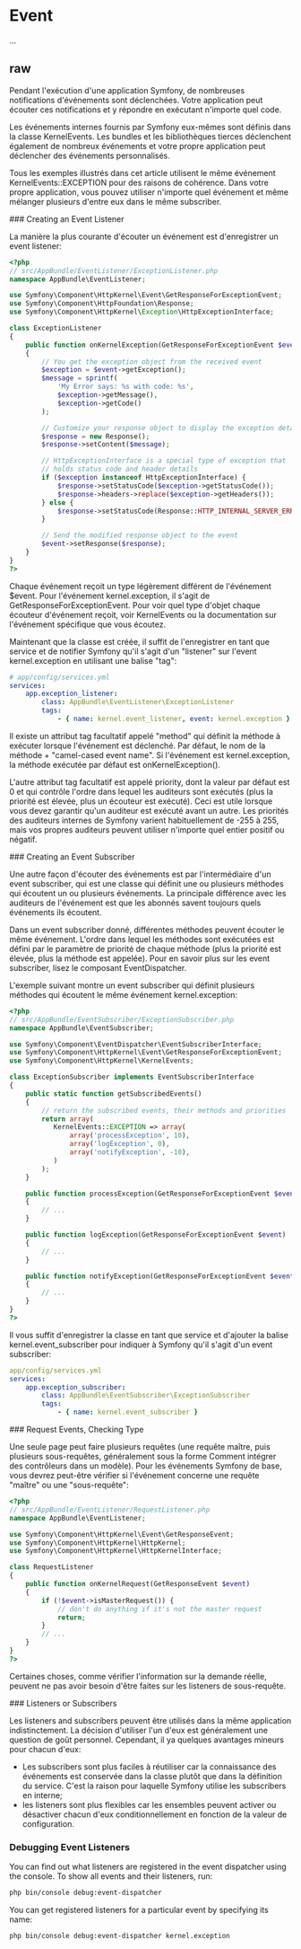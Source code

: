 Event
=====

...

raw
---

Pendant l'exécution d'une application Symfony, de nombreuses notifications d'événements sont déclenchées. Votre application peut écouter ces notifications et y répondre en exécutant n'importe quel code.

Les événements internes fournis par Symfony eux-mêmes sont définis dans la classe KernelEvents. Les bundles et les bibliothèques tierces déclenchent également de nombreux événements et votre propre application peut déclencher des événements personnalisés.

Tous les exemples illustrés dans cet article utilisent le même événement KernelEvents::EXCEPTION pour des raisons de cohérence. Dans votre propre application, vous pouvez utiliser n'importe quel événement et même mélanger plusieurs d'entre eux dans le même subscriber.

### Creating an Event Listener

La manière la plus courante d'écouter un événement est d'enregistrer un event listener:

```php
<?php
// src/AppBundle/EventListener/ExceptionListener.php
namespace AppBundle\EventListener;

use Symfony\Component\HttpKernel\Event\GetResponseForExceptionEvent;
use Symfony\Component\HttpFoundation\Response;
use Symfony\Component\HttpKernel\Exception\HttpExceptionInterface;

class ExceptionListener
{
    public function onKernelException(GetResponseForExceptionEvent $event)
    {
        // You get the exception object from the received event
        $exception = $event->getException();
        $message = sprintf(
            'My Error says: %s with code: %s',
            $exception->getMessage(),
            $exception->getCode()
        );

        // Customize your response object to display the exception details
        $response = new Response();
        $response->setContent($message);

        // HttpExceptionInterface is a special type of exception that
        // holds status code and header details
        if ($exception instanceof HttpExceptionInterface) {
            $response->setStatusCode($exception->getStatusCode());
            $response->headers->replace($exception->getHeaders());
        } else {
            $response->setStatusCode(Response::HTTP_INTERNAL_SERVER_ERROR);
        }

        // Send the modified response object to the event
        $event->setResponse($response);
    }
}
?>
```

Chaque événement reçoit un type légèrement différent de l'événement $event. Pour l'événement kernel.exception, il s'agit de GetResponseForExceptionEvent. Pour voir quel type d'objet chaque écouteur d'événement reçoit, voir KernelEvents ou la documentation sur l'événement spécifique que vous écoutez.

Maintenant que la classe est créée, il suffit de l'enregistrer en tant que service et de notifier Symfony qu'il s'agit d'un "listener" sur l'event kernel.exception en utilisant une balise "tag":

```yaml
# app/config/services.yml
services:
    app.exception_listener:
        class: AppBundle\EventListener\ExceptionListener
        tags:
            - { name: kernel.event_listener, event: kernel.exception }
```

Il existe un attribut tag facultatif appelé "method" qui définit la méthode à exécuter lorsque l'événement est déclenché. Par défaut, le nom de la méthode + "camel-cased event name". Si l'événement est kernel.exception, la méthode exécutée par défaut est onKernelException().

L'autre attribut tag facultatif est appelé priority, dont la valeur par défaut est 0 et qui contrôle l'ordre dans lequel les auditeurs sont exécutés (plus la priorité est élevée, plus un écouteur est exécuté). Ceci est utile lorsque vous devez garantir qu'un auditeur est exécuté avant un autre. Les priorités des auditeurs internes de Symfony varient habituellement de -255 à 255, mais vos propres auditeurs peuvent utiliser n'importe quel entier positif ou négatif.

### Creating an Event Subscriber

Une autre façon d'écouter des événements est par l'intermédiaire d'un event subscriber, qui est une classe qui définit une ou plusieurs méthodes qui écoutent un ou plusieurs événements. La principale différence avec les auditeurs de l'événement est que les abonnés savent toujours quels événements ils écoutent.

Dans un event subscriber donné, différentes méthodes peuvent écouter le même événement. L'ordre dans lequel les méthodes sont exécutées est défini par le paramètre de priorité de chaque méthode (plus la priorité est élevée, plus la méthode est appelée). Pour en savoir plus sur les event subscriber, lisez le composant EventDispatcher.

L'exemple suivant montre un event subscriber qui définit plusieurs méthodes qui écoutent le même événement kernel.exception:

```php
<?php
// src/AppBundle/EventSubscriber/ExceptionSubscriber.php
namespace AppBundle\EventSubscriber;

use Symfony\Component\EventDispatcher\EventSubscriberInterface;
use Symfony\Component\HttpKernel\Event\GetResponseForExceptionEvent;
use Symfony\Component\HttpKernel\KernelEvents;

class ExceptionSubscriber implements EventSubscriberInterface
{
    public static function getSubscribedEvents()
    {
        // return the subscribed events, their methods and priorities
        return array(
           KernelEvents::EXCEPTION => array(
               array('processException', 10),
               array('logException', 0),
               array('notifyException', -10),
           )
        );
    }

    public function processException(GetResponseForExceptionEvent $event)
    {
        // ...
    }

    public function logException(GetResponseForExceptionEvent $event)
    {
        // ...
    }

    public function notifyException(GetResponseForExceptionEvent $event)
    {
        // ...
    }
}
?>
```

Il vous suffit d'enregistrer la classe en tant que service et d'ajouter la balise kernel.event_subscriber pour indiquer à Symfony qu'il s'agit d'un event subscriber:

```yaml
app/config/services.yml
services:
    app.exception_subscriber:
        class: AppBundle\EventSubscriber\ExceptionSubscriber
        tags:
            - { name: kernel.event_subscriber }
```

### Request Events, Checking Type

Une seule page peut faire plusieurs requêtes (une requête maître, puis plusieurs sous-requêtes, généralement sous la forme Comment intégrer des contrôleurs dans un modèle). Pour les événements Symfony de base, vous devrez peut-être vérifier si l'événement concerne une requête "maître" ou une "sous-requête":

```php
<?php
// src/AppBundle/EventListener/RequestListener.php
namespace AppBundle\EventListener;

use Symfony\Component\HttpKernel\Event\GetResponseEvent;
use Symfony\Component\HttpKernel\HttpKernel;
use Symfony\Component\HttpKernel\HttpKernelInterface;

class RequestListener
{
    public function onKernelRequest(GetResponseEvent $event)
    {
        if (!$event->isMasterRequest()) {
            // don't do anything if it's not the master request
            return;
        }
        // ...
    }
}
?>
```

Certaines choses, comme vérifier l'information sur la demande réelle, peuvent ne pas avoir besoin d'être faites sur les listeners de sous-requête.

### Listeners or Subscribers

Les listeners and subscribers peuvent être utilisés dans la même application indistinctement. La décision d'utiliser l'un d'eux est généralement une question de goût personnel. Cependant, il ya quelques avantages mineurs pour chacun d'eux:

- Les subscribers sont plus faciles à réutiliser car la connaissance des événements est conservée dans la classe plutôt que dans la définition du service. C'est la raison pour laquelle Symfony utilise les subscribers en interne;
- les listeners sont plus flexibles car les ensembles peuvent activer ou désactiver chacun d'eux conditionnellement en fonction de la valeur de configuration.

### Debugging Event Listeners

You can find out what listeners are registered in the event dispatcher using the console. To show all events and their listeners, run:

```bash
php bin/console debug:event-dispatcher
```

You can get registered listeners for a particular event by specifying its name:

```bash
php bin/console debug:event-dispatcher kernel.exception
```

